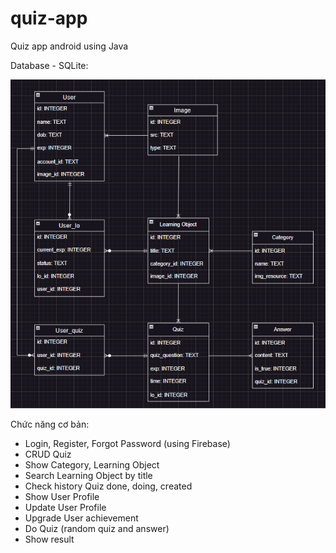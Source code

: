 # quiz-app
Quiz app android using Java

Database - SQLite:

<img src="TKHT-Android-AppQuiz.png"/>

Chức năng cơ bản:
- Login, Register, Forgot Password (using Firebase)
- CRUD Quiz
- Show Category, Learning Object
- Search Learning Object by title
- Check history Quiz done, doing, created
- Show User Profile 
- Update User Profile
- Upgrade User achievement 
- Do Quiz (random quiz and answer)
- Show result
